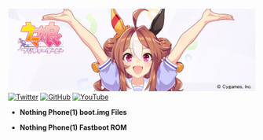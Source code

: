 ![Copano Rickey](https://github.com/reindex-ot/reindex-ot.github.io/blob/main/image/copanorickey.jpg)
[![Twitter](https://img.shields.io/twitter/follow/ot_inc?style=flat&logo=twitter)](https://twitter.com/ot_inc) [![GitHub](https://img.shields.io/github/followers/reindex-ot?style=flat&logo=github)](https://github.com/reindex-ot?tab=followers)
[![YouTube](https://img.shields.io/youtube/channel/subscribers/UCE5tVfXXLSonqBJ1GZmLuyw?style=flat&logo=youtube)](https://www.youtube.com/channel/UCE5tVfXXLSonqBJ1GZmLuyw)
- <b>Nothing Phone(1) boot.img Files</b><br>

- <b>Nothing Phone(1) Fastboot ROM</b>
